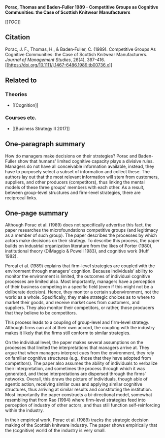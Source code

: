 **Porac, Thomas and Baden-Fuller 1989 - Competitive Groups as Cognitive Communities: the Case of Scottish Knitwear Manufacturers**

[[_TOC_]]

## Citation
Porac, J. F., Thomas, H., & Baden‐Fuller, C. (1989). Competitive Groups As Cognitive Communities: the Case of Scottish Knitwear Manufacturers. *Journal of Management Studies*, 26(4), 397–416. [[https://doi.org/10.1111/j.1467-6486.1989.tb00736.x]]

## Related to

### Theories
* [[Cognition]]

### Courses etc.
* [[Business Strategy II 2017]]

## One-paragraph summary
How do managers make decisions on their strategies? Porac and Baden-Fuller show that humans' limited cognitive capacity plays a divisive rules. Managers do not have all conceivable information available, instead, they have to purposely select a subset of information and collect these. The authors lay out that the most relevant information will stem from customers, suppliers, and other producers (competitors), thus linking the mental models of these three groups' members with each other. As a result, between group-level structures and firm-level strategies, there are reciprocal links.

## One-page summary
Although Porac et al. (1989) does not specifically advertise this fact, the paper researches the microfoundations  competitive groups (and legitimacy as a member of such group). The paper describes the processes by which actors make decisions on their strategy. To describe this process, the paper builds on industrial organization literature from the likes of Porter (1980), institutional theory (DiMaggio & Powell 1983), and cognitive work (Huff 1982). 

Porcal et al. (1989) explains that firm-level strategies are coupled with the environment through managers’ cognition. Because individuals’ ability to monitor the environment is limited, the outcomes of individual cognitive processes are limited also. Most importantly, managers have a perception of their business competing in a specific field (even if this might not be a deliberate decision). Hence, they monitor a certain subenvironment, not the world as a whole. Specifically, they make strategic choices as to where to market their goods, and receive market cues from customers, and suppliers.  They also monitor their competitors, or rather, those producers that they believe to be competitors. 

This process leads to a coupling of group-level and firm-level strategy. Although firms can act at their own accord, the coupling with the industry makes it likely that the firms still conform to similar strategies. 

On the individual level, the paper makes several assumptions on the processes that limited the interpretations that managers arrive at. They argue that when managers interpret cues from the environment, they rely on familiar cognitive structures (e.g., those that they have adopted from competitors). The paper also assumes the ability of individuals to verbalize their interpretation, and sometimes the process through which it was generated, and these interpretations are dispersed through the firms’ networks. Overall, this draws the picture of individuals, though able of agentic action, receiving similar cues and applying similar cognitive structures, thus arriving at similar results and constituting the institution. Most importantly the paper constructs a bi-directional model, somewhat resembling that from Rao (1994) where firm-level strategies feed into perception of industry of other actors, and thus still function self-reinforcing within the industry. 

In their empirical work, Porac et al. (1989) tracks the strategic decision making of the Scottish knitware industry. The paper shows empirically that the (cognitive) world of the industry is very small. 